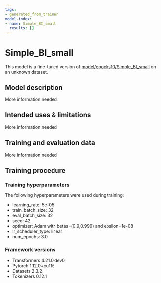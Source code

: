 ```yaml
---
tags:
- generated_from_trainer
model-index:
- name: Simple_BI_small
  results: []
---
```


<!-- This model card has been generated automatically according to the information the Trainer had access to. You
should probably proofread and complete it, then remove this comment. -->

# Simple_BI_small

This model is a fine-tuned version of [model/epochs10/Simple_BI_small](https://huggingface.co/model/epochs10/Simple_BI_small) on an unknown dataset.

## Model description

More information needed

## Intended uses & limitations

More information needed

## Training and evaluation data

More information needed

## Training procedure

### Training hyperparameters

The following hyperparameters were used during training:
- learning_rate: 5e-05
- train_batch_size: 32
- eval_batch_size: 32
- seed: 42
- optimizer: Adam with betas=(0.9,0.999) and epsilon=1e-08
- lr_scheduler_type: linear
- num_epochs: 3.0

### Framework versions

- Transformers 4.21.0.dev0
- Pytorch 1.12.0+cu116
- Datasets 2.3.2
- Tokenizers 0.12.1
